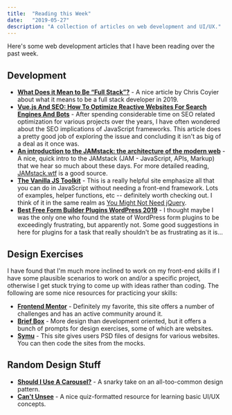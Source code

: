 ```yaml
---
title:  "Reading this Week"
date:   "2019-05-27"
description: "A collection of articles on web development and UI/UX."
---
```


Here's some web development articles that I have been reading over the past week.

## Development 

- **[What Does it Mean to Be “Full Stack”?](https://css-tricks.com/what-does-it-mean-to-be-full-stack/)** - A nice article by Chris Coyier about what it means to be a full stack developer in 2019. 
- **[Vue.js And SEO: How To Optimize Reactive Websites For Search Engines And Bots](https://www.smashingmagazine.com/2019/05/vue-js-seo-reactive-websites-search-engines-bots/)** - After spending considerable time on SEO related optimization for various projects over the years, I have often wondered about the SEO implications of JavaScript frameworks. This article does a pretty good job of exploring the issue and concluding it isn't as big of a deal as it once was. 
- **[An introduction to the JAMstack: the architecture of the modern web](https://www.freecodecamp.org/news/an-introduction-to-the-jamstack-the-architecture-of-the-modern-web-c4a0d128d9ca/)** - A nice, quick intro to the JAMstack (JAM - JavaScript, APIs, Markup) that we hear so much about these days. For more detailed reading, [JAMstack.wtf](https://jamstack.wtf/) is a good source.
- **[The Vanilla JS Toolkit](https://vanillajstoolkit.com/)** - This is a really helpful site emphasize all that you can do in JavaScript without needing a front-end framework. Lots of examples, helper functions, etc -- definitely worth checking out. I think of it in the same realm as [You Might Not Need jQuery](http://youmightnotneedjquery.com/). 
- **[Best Free Form Builder Plugins WordPress 2019](https://premium.wpmudev.org/blog/best-free-form-plugin-wordpress/)** - I thought maybe I was the only one who found the state of WordPress form plugins to be exceedingly frustrating, but apparently not. Some good suggestions in here for plugins for a task that really shouldn't be as frustrating as it is...


## Design Exercises 

I have found that I'm much more inclined to work on my front-end skills if I have some plausible scenarios to work on and/or a specific project, otherwise I get stuck trying to come up with ideas rather than coding. The following are some nice resources for practicing your skills:

- **[Frontend Mentor](https://www.frontendmentor.io/)** - Definitely my favorite, this site offers a number of challenges and has an active community around it. 
- **[Brief Box](https://briefbox.me/briefs/)** - More design than development oriented, but it offers a bunch of prompts for design exercises, some of which are websites. 
- **[Symu](https://symu.co/freebies/)** - This site gives users PSD files of designs for various websites. You can then code the sites from the mocks.

## Random Design Stuff

- **[Should I Use A Carousel?](http://shouldiuseacarousel.com/)** - A snarky take on an all-too-common design pattern.
- **[Can't Unsee](https://cantunsee.space/)** - A nice quiz-formatted resource for learning basic UI/UX concepts.